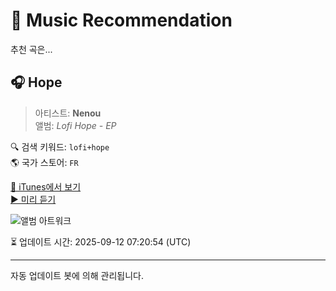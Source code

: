 
# 🎵 Music Recommendation

추천 곡은...

## 🎧 Hope  
> 아티스트: **Nenou**  
> 앨범: _Lofi Hope - EP_  

🔍 검색 키워드: `lofi+hope`  
🌎 국가 스토어: `FR`

[🔗 iTunes에서 보기](https://music.apple.com/fr/album/hope/1711304731?i=1711304734&uo=4)  
[▶️ 미리 듣기](https://audio-ssl.itunes.apple.com/itunes-assets/AudioPreview116/v4/84/86/e3/8486e3dd-4f1b-811a-e2f1-5113ee515a01/mzaf_6300214315026696548.plus.aac.p.m4a)

![앨범 아트워크](https://is1-ssl.mzstatic.com/image/thumb/Music126/v4/c0/87/ee/c087ee30-dbd8-ec2d-ac7c-ab9d886a47a6/artwork.jpg/100x100bb.jpg)

⏳ 업데이트 시간: 2025-09-12 07:20:54 (UTC)

---
자동 업데이트 봇에 의해 관리됩니다.
